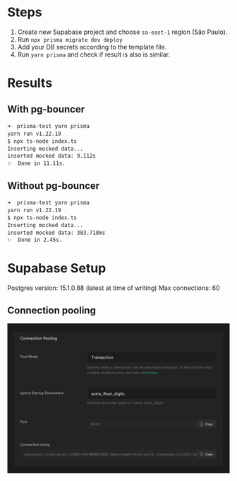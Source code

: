 # Steps

1. Create new Supabase project and choose `sa-east-1` region (São Paulo).
2. Run `npx prisma migrate dev deploy`
3. Add your DB secrets according to the template file.
4. Run `yarn prisma` and check if result is also is similar.

# Results

## With pg-bouncer

```bash
➜  prisma-test yarn prisma
yarn run v1.22.19
$ npx ts-node index.ts
Inserting mocked data...
inserted mocked data: 9.112s
✨  Done in 11.11s.
```

## Without pg-bouncer

```bash
➜  prisma-test yarn prisma
yarn run v1.22.19
$ npx ts-node index.ts
Inserting mocked data...
inserted mocked data: 383.718ms
✨  Done in 2.45s.
```

# Supabase Setup

Postgres version: 15.1.0.88 (latest at time of writing)
Max connections: 60

## Connection pooling

![supabase-pooling](./supabase-pooling.png)
